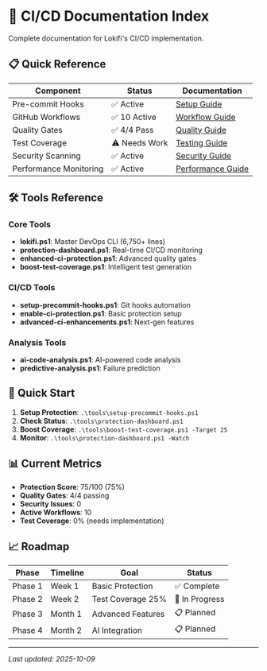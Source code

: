 # 🔄 CI/CD Documentation Index

Complete documentation for Lokifi's CI/CD implementation.

## 📋 Quick Reference

| Component | Status | Documentation |
|-----------|---------|---------------|
| Pre-commit Hooks | ✅ Active | [Setup Guide](./pre-commit-hooks.md) |
| GitHub Workflows | ✅ 10 Active | [Workflow Guide](./github-workflows.md) |
| Quality Gates | ✅ 4/4 Pass | [Quality Guide](./quality-gates.md) |
| Test Coverage | ⚠️ Needs Work | [Testing Guide](./test-coverage.md) |
| Security Scanning | ✅ Active | [Security Guide](./security-scanning.md) |
| Performance Monitoring | ✅ Active | [Performance Guide](./performance-monitoring.md) |

## 🛠️ Tools Reference

### Core Tools
- **lokifi.ps1**: Master DevOps CLI (6,750+ lines)
- **protection-dashboard.ps1**: Real-time CI/CD monitoring
- **enhanced-ci-protection.ps1**: Advanced quality gates
- **boost-test-coverage.ps1**: Intelligent test generation

### CI/CD Tools
- **setup-precommit-hooks.ps1**: Git hooks automation
- **enable-ci-protection.ps1**: Basic protection setup
- **advanced-ci-enhancements.ps1**: Next-gen features

### Analysis Tools
- **ai-code-analysis.ps1**: AI-powered code analysis
- **predictive-analysis.ps1**: Failure prediction

## 🚀 Quick Start

1. **Setup Protection**: `.\tools\setup-precommit-hooks.ps1`
2. **Check Status**: `.\tools\protection-dashboard.ps1`
3. **Boost Coverage**: `.\tools\boost-test-coverage.ps1 -Target 25`
4. **Monitor**: `.\tools\protection-dashboard.ps1 -Watch`

## 📊 Current Metrics

- **Protection Score**: 75/100 (75%)
- **Quality Gates**: 4/4 passing
- **Security Issues**: 0
- **Active Workflows**: 10
- **Test Coverage**: 0% (needs implementation)

## 📈 Roadmap

| Phase | Timeline | Goal | Status |
|-------|----------|------|--------|
| Phase 1 | Week 1 | Basic Protection | ✅ Complete |
| Phase 2 | Week 2 | Test Coverage 25% | 🔄 In Progress |
| Phase 3 | Month 1 | Advanced Features | 📋 Planned |
| Phase 4 | Month 2 | AI Integration | 📋 Planned |

---

*Last updated: 2025-10-09*
